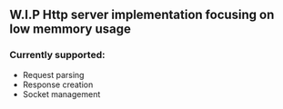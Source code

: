 ## W.I.P Http server implementation focusing on low memmory usage

### Currently supported:

* Request parsing
* Response creation
* Socket management
